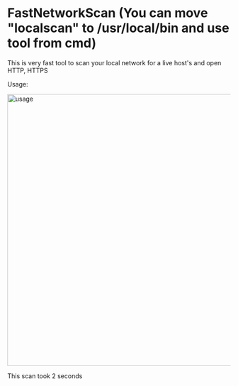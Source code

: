 # FastNetworkScan (You can move "localscan" to /usr/local/bin and use tool from cmd)
This is very fast tool to scan your local network for a live host's and open HTTP, HTTPS


Usage:

<img width="613" alt="usage" src="https://user-images.githubusercontent.com/84499861/209074062-8074feee-16ec-468d-9f0c-8900c710862e.png">

This scan took 2 seconds
